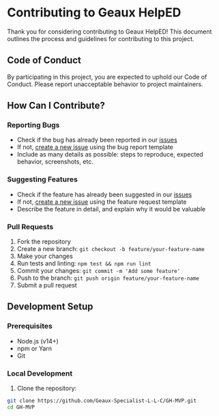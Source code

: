 # Contributing to Geaux HelpED

Thank you for considering contributing to Geaux HelpED! This document outlines the process and guidelines for contributing to this project.

## Code of Conduct

By participating in this project, you are expected to uphold our Code of Conduct. Please report unacceptable behavior to project maintainers.

## How Can I Contribute?

### Reporting Bugs

- Check if the bug has already been reported in our [issues](https://github.com/Geaux-Specialist-L-L-C/GH-MVP/issues)
- If not, [create a new issue](https://github.com/Geaux-Specialist-L-L-C/GH-MVP/issues/new/choose) using the bug report template
- Include as many details as possible: steps to reproduce, expected behavior, screenshots, etc.

### Suggesting Features

- Check if the feature has already been suggested in our [issues](https://github.com/Geaux-Specialist-L-L-C/GH-MVP/issues)
- If not, [create a new issue](https://github.com/Geaux-Specialist-L-L-C/GH-MVP/issues/new/choose) using the feature request template
- Describe the feature in detail, and explain why it would be valuable

### Pull Requests

1. Fork the repository
2. Create a new branch: `git checkout -b feature/your-feature-name`
3. Make your changes
4. Run tests and linting: `npm test && npm run lint`
5. Commit your changes: `git commit -m 'Add some feature'`
6. Push to the branch: `git push origin feature/your-feature-name`
7. Submit a pull request

## Development Setup

### Prerequisites

- Node.js (v14+)
- npm or Yarn
- Git

### Local Development

1. Clone the repository:
```bash
git clone https://github.com/Geaux-Specialist-L-L-C/GH-MVP.git
cd GH-MVP